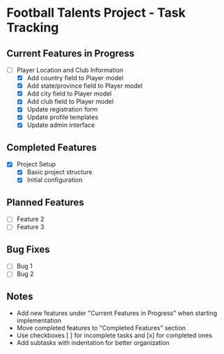 # Football Talents Project - Task Tracking

## Current Features in Progress
- [ ] Player Location and Club Information
  - [x] Add country field to Player model
  - [x] Add state/province field to Player model
  - [x] Add city field to Player model
  - [x] Add club field to Player model
  - [x] Update registration form
  - [x] Update profile templates
  - [x] Update admin interface

## Completed Features
- [x] Project Setup
  - [x] Basic project structure
  - [x] Initial configuration

## Planned Features
- [ ] Feature 2
- [ ] Feature 3

## Bug Fixes
- [ ] Bug 1
- [ ] Bug 2

## Notes
- Add new features under "Current Features in Progress" when starting implementation
- Move completed features to "Completed Features" section
- Use checkboxes [ ] for incomplete tasks and [x] for completed ones
- Add subtasks with indentation for better organization
